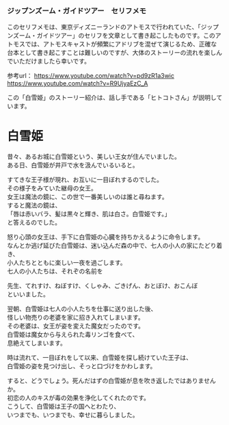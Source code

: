 ### ジップンズーム・ガイドツアー　セリフメモ  

このセリフメモは、東京ディズニーランドのアトモスで行われていた、「ジップンズーム・ガイドツアー」のセリフを文章として書き起こしたものです。このアトモスでは、アトモスキャストが頻繁にアドリブを混ぜて演じるため、正確な台本として書き起こすことは難しいのですが、大体のストーリーの流れを楽しんでいただけましたら幸いです。

参考url： 
https://www.youtube.com/watch?v=pd9zR1a3wic  
https://www.youtube.com/watch?v=R9UjyaEzC_A  
  
この「白雪姫」のストーリー紹介は、話し手である「ヒトコトさん」が説明しています。  
  
  
# 白雪姫  
  
昔々、あるお城に白雪姫という、美しい王女が住んでいました。  
ある日、白雪姫が井戸で水を汲んでいるいると。  
  
すてきな王子様が現れ、お互いに一目ぼれするのでした。  
その様子をみていた継母の女王。  
女王は魔法の鏡に、この世で一番美しいのは誰と尋ねます。  
すると魔法の鏡は、  
「唇は赤いバラ、髪は黒々と輝き、肌は白さ。白雪姫です。」  
と答えるのでした。  
  
怒り心頭の女王は、手下に白雪姫の心臓を持ちかえるように命令します。  
なんとか逃げ延びた白雪姫は、迷い込んだ森の中で、七人の小人の家にたどり着き、  
小人たちとともに楽しい一夜を過ごします。  
七人の小人たちは、それぞの名前を  
  
先生、てれすけ、ねぼすけ、くしゃみ、ごきげん、おとぼけ、おこんぼ  
といいました。  
  
翌朝、白雪姫は七人の小人たちを仕事に送り出した後、  
怪しい物売りの老婆を家に招き入れてしまいます。  
その老婆は、女王が姿を変えた魔女だったのです。  
白雪姫は魔女から与えられた毒リンゴを食べて、  
息絶えてしまいます。  

時は流れて、一目ぼれをして以来、白雪姫を探し続けていた王子は、  
白雪姫の姿を見つけ出し、そっと口づけをかわします。  
  
すると、どうでしょう。死んだはずの白雪姫が息を吹き返したではありませんか。  
初恋の人のキスが毒の効果を浄化してくれたのです。  
こうして、白雪姫は王子の国へとわたり、  
いつまでも、いつまでも、幸せに暮らしました。  
  